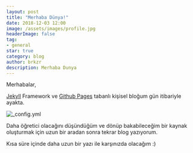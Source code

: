 ```yaml
---
layout: post
title: "Merhaba Dünya!"
date: 2018-12-03 12:00
image: /assets/images/profile.jpg
headerImage: false
tag:
- general
star: true
category: blog
author: brkzr
description: Merhaba Dunya
---
```



Merhabalar,

[Jekyll](https://jekyllrb.com) Framework ve [Github Pages](https://pages.github.com/) tabanlı kişisel bloğum gün itibariyle ayakta. 

![_config.yml](https://media1.tenor.com/images/ea9df861113fecec5bb17bf1faa0124e/tenor.gif?itemid=3950966)

Daha öğretici olacağını düşündüğüm ve dönüp bakabileceğim bir kaynak oluşturmak için uzun bir aradan sonra tekrar blog yazıyorum.

Kısa süre içinde daha uzun bir yazı ile karşınızda olacağım :) 



